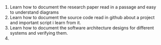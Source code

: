 1. Learn how to document the research paper read in a passage and easy to understand diagrams
2. Learn how to document the source code read in github about a project and important script i learn from it.
3. Learn how to document the software architecture designs for different systems and verifying them.
4. 
